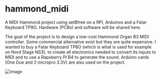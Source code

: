 # hammond_midi
A MIDI Hammond project using setBfree on a RPI, Arduinos and a Fatar Keyboard TP8O. Hardware (PCBs) and software will be shared here.

The goal of the project is to design a low-cost Hammond Organ B3 MIDI controller. Some commercial alternative exist but they are quite expensive.
I wanted to buy a Fatar Keyboard TP8O (which is what is used for example on Nord Stage NS3), to create all electronics needed to convert its inputs to MIDI and to use a Rapsberry PI B4 to generate the sound. Arduino cards (One Due and 2 micropro 3.3V) are also used on the project.

![image](https://user-images.githubusercontent.com/67337957/120108561-eacb9400-c165-11eb-9608-9d67d8a038b0.png)
